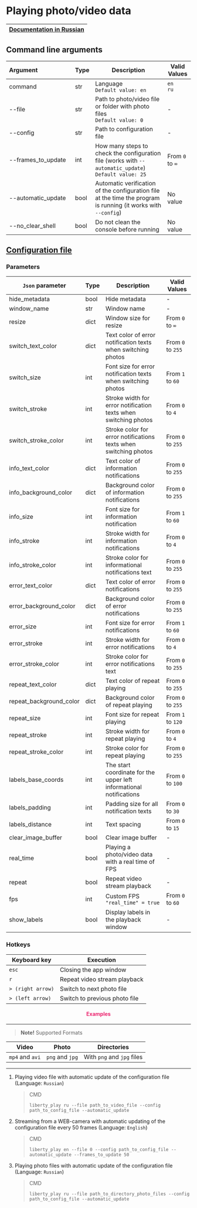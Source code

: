 # Playing photo/video data

| [Documentation in Russian](https://github.com/DmitryRyumin/Liberty/blob/master/liberty/modules/pvv/README_RU.md) |
| --- |

## Command line arguments

| Argument&nbsp;&nbsp;&nbsp;&nbsp;&nbsp;&nbsp;&nbsp;&nbsp;&nbsp;&nbsp;&nbsp;&nbsp;&nbsp;&nbsp;&nbsp;&nbsp;&nbsp;&nbsp;&nbsp;&nbsp; | Type | Description | Valid Values |
| -------------------------- | ---  | -------- | ------------------- |
| command | str | Language<br>`Default value: en` | `en`<br>`ru` |
| --file | str | Path to photo/video file or folder with photo files<br>`Default value: 0` | - |
| --config | str | Path to configuration file | - |
| --frames_to_update | int | How many steps to check the configuration file (works with `--automatic_update`)<br>`Default value: 25` | From `0` to `∞` |
| --automatic_update | bool | Automatic verification of the configuration file at the time the program is running (it works with `--config`) | No value |
| --no_clear_shell | bool | Do not clean the console before running | No value |

## [Configuration file](https://github.com/DmitryRyumin/Liberty/blob/master/liberty/configs/pvv.json)

### Parameters

| `Json` parameter | Type | Description | Valid Values |
| ---------------- | ---- | ----------- | ------------ |
| hide_metadata | bool | Hide metadata | - |
| window_name | str | Window name | - |
| resize | dict | Window size for resize | From `0` to `∞` |
| switch_text_color | dict | Text color of error notification texts when switching photos | From `0` to `255` |
| switch_size | int | Font size for error notification texts when switching photos | From `1` to `60` |
| switch_stroke | int | Stroke width for error notification texts when switching photos | From `0` to `4` |
| switch_stroke_color | int | Stroke color for error notifications texts when switching photos | From `0` to `255` |
| info_text_color | dict | Text color of information notifications | From `0` to `255` |
| info_background_color | dict | Background color of information notifications | From `0` to `255` |
| info_size | int | Font size for information notification | From `1` to `60` |
| info_stroke | int | Stroke width for information notifications | From `0` to `4` |
| info_stroke_color | int | Stroke color for informational notifications text | From `0` to `255` |
| error_text_color | dict | Text color of error notifications | From `0` to `255` |
| error_background_color | dict | Background color of error notifications | From `0` to `255` |
| error_size | int | Font size for error notifications | From `1` to `60` |
| error_stroke | int | Stroke width for error notifications | From `0` to `4` |
| error_stroke_color | int | Stroke color for error notifications text | From `0` to `255` |
| repeat_text_color | dict | Text color of repeat playing | From `0` to `255` |
| repeat_background_color | dict | Background color of repeat playing | From `0` to `255` |
| repeat_size | int | Font size for repeat playing | From `1` to `120` |
| repeat_stroke | int | Stroke width for repeat playing | From `0` to `4` |
| repeat_stroke_color | int | Stroke color for repeat playing | From `0` to `255` |
| labels_base_coords | int | The start coordinate for the upper left informational notifications | From `0` to `100` |
| labels_padding | int | Padding size for all notification texts | From `0` to `30` |
| labels_distance | int | Text spacing | From `0` to `15` |
| clear_image_buffer | bool | Clear image buffer | - |
| real_time | bool | Playing a photo/video data with a real time of FPS | - |
| repeat | bool | Repeat video stream playback | - |
| fps | int | Custom FPS<br>`"real_time" = true` | From `0` to `60` |
| show_labels | bool | Display labels in the playback window | - |

### Hotkeys

| Keyboard key | Execution |
| ------------ | --------- |
| `esc` | Closing the app window |
| `r` | Repeat video stream playback |
| `> (right arrow)` | Switch to next photo file |
| `> (left arrow)` | Switch to previous photo file |

<h4 align="center"><span style="color:#EC256F;">Examples</span></h4>

---

>  **Note!** Supported Formats

| Video | Photo | Directories |
| ----- | ----- | ----------- |
| `mp4` and `avi` | `png` and `jpg` | With `png` and `jpg` files |

---

1. Playing video file with automatic update of the configuration file (Language: `Russian`)

    > CMD
    >
    > ```shell script
    > liberty_play ru --file path_to_video_file --config path_to_config_file --automatic_update
    > ```

2. Streaming from a WEB-camera with automatic updating of the configuration file every 50 frames (Language: `English`)

    > CMD
    >
    > ```shell script
    > liberty_play en --file 0 --config path_to_config_file --automatic_update --frames_to_update 50
    > ```

3. Playing photo files with automatic update of the configuration file (Language: `Russian`)

    > CMD
    >
    > ```shell script
    > liberty_play ru --file path_to_directory_photo_files --config path_to_config_file --automatic_update
    > ```